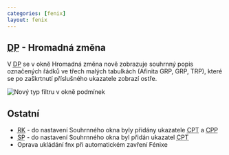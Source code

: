 ```yaml
---
categories: [fenix]
layout: fenix
---
```

## <abbr title="Detailní plán">DP</abbr> - Hromadná změna
V  <abbr title="Detailní plán">DP</abbr> se v okně Hromadná změna nově zobrazuje souhrnný popis označených řádků ve třech malých tabulkách (Afinita GRP, GRP, TRP), které se po zaškrtnutí příslušného ukazatele zobrazí ostře.

![Nový typ filtru v okně podmínek]({{site.url}}/data/HZ_podokna2.jpg)

## Ostatní
<ul><li><abbr title="Reachové křivky">RK</abbr> -  do nastavení Souhrnného okna byly přidány ukazatele <abbr title="Cost per Thousand">CPT</abbr> a <abbr title="Cost per Point">CPP</abbr></li>
<li><abbr title="Strategický plán">SP</abbr> - do nastavení Souhrnného okna byl přidán ukazatel <abbr title="Cost per Thousand">CPT</abbr></li>
<li>Oprava ukládání fnx při automatickém zavření Fénixe</li></ul>